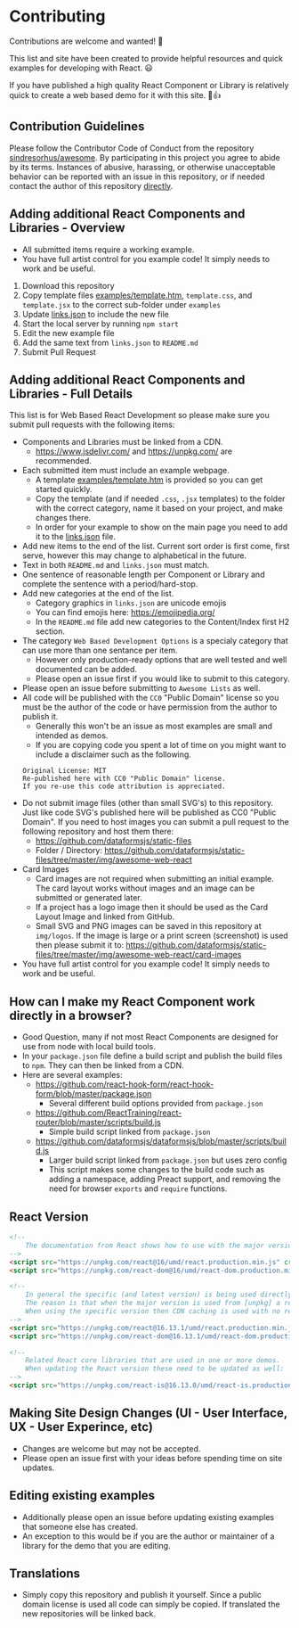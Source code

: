 # Contributing

Contributions are welcome and wanted! 🎉

This list and site have been created to provide helpful resources and quick examples for developing with React. 😃

If you have published a high quality React Component or Library is relatively quick to create a web based demo for it with this site. 🚀👍

## Contribution Guidelines

Please follow the Contributor Code of Conduct from the repository [sindresorhus/awesome](https://github.com/sindresorhus/awesome/blob/master/code-of-conduct.md). By participating in this project you agree to abide by its terms. Instances of abusive, harassing, or otherwise unacceptable behavior can be reported with an issue in this repository, or if needed contact the author of this repository [directly](https://www.fastsitephp.com/en/security-issue).

## Adding additional React Components and Libraries - Overview

- All submitted items require a working example.
- You have full artist control for you example code! It simply needs to work and be useful.

1) Download this repository
2) Copy template files [examples/template.htm](examples/template.htm), `template.css`, and `template.jsx` to the correct sub-folder under `examples`
3) Update [links.json](links.json) to include the new file
3) Start the local server by running `npm start`
4) Edit the new example file
5) Add the same text from `links.json` to `README.md`
6) Submit Pull Request

## Adding additional React Components and Libraries - Full Details

This list is for Web Based React Development so please make sure you submit pull requests with the following items:

- Components and Libraries must be linked from a CDN.
  - https://www.jsdelivr.com/ and https://unpkg.com/ are recommended.
- Each submitted item must include an example webpage.
  - A template [examples/template.htm](examples/template.htm) is provided so you can get started quickly.
  - Copy the template (and if needed `.css`, `.jsx` templates) to the folder with the correct category, name it based on your project, and make changes there.
  - In order for your example to show on the main page you need to add it to the [links.json](links.json) file.
- Add new items to the end of the list. Current sort order is first come, first serve, however this may change to alphabetical in the future.
- Text in both `README.md` and `links.json` must match.
- One sentence of reasonable length per Component or Library and complete the sentence with a period/hard-stop.
- Add new categories at the end of the list.
  - Category graphics in `links.json` are unicode emojis
  - You can find emojis here: https://emojipedia.org/
  - In the `README.md` file add new categories to the Content/Index first H2 section.
- The category `Web Based Development Options` is a specialy category that can use more than one sentance per item.
  - However only production-ready options that are well tested and well documented can be added.
  - Please open an issue first if you would like to submit to this category.
- Please open an issue before submitting to `Awesome Lists` as well.
- All code will be published with the `CC0` "Public Domain" license so you must be the author of the code or have permission from the author to publish it.
  - Generally this won't be an issue as most examples are small and intended as demos.
  - If you are copying code you spent a lot of time on you might want to include a disclaimer such as the following.
  ```
  Original License: MIT
  Re-published here with CC0 "Public Domain" license.
  If you re-use this code attribution is appreciated.
  ```
- Do not submit image files (other than small SVG's) to this repository. Just like code SVG's published here will be published as CC0 "Public Domain". If you need to host images you can submit a pull request to the following repository and host them there:
  - https://github.com/dataformsjs/static-files
  - Folder / Directory: https://github.com/dataformsjs/static-files/tree/master/img/awesome-web-react
- Card Images
  - Card images are not required when submitting an initial example. The card layout works without images and an image can be submitted or generated later.
  - If a project has a logo image then it should be used as the Card Layout Image and linked from GitHub.
  - Small SVG and PNG images can be saved in this repository at `img/logos`. If the image is large or a print screen (screenshot) is used then please submit it to: https://github.com/dataformsjs/static-files/tree/master/img/awesome-web-react/card-images
- You have full artist control for you example code! It simply needs to work and be useful.

## How can I make my React Component work directly in a browser?

- Good Question, many if not most React Components are designed for use from node with local build tools.
- In your `package.json` file define a build script and publish the build files to `npm`. They can then be linked from a CDN.
- Here are several examples:
  - https://github.com/react-hook-form/react-hook-form/blob/master/package.json
    - Several different build options provided from `package.json`
  - https://github.com/ReactTraining/react-router/blob/master/scripts/build.js
    - Simple build script linked from `package.json`
  - https://github.com/dataformsjs/dataformsjs/blob/master/scripts/build.js
    - Larger build script linked from `package.json` but uses zero config
    - This script makes some changes to the build code such as adding a namespace, adding Preact support, and removing the need for browser `exports` and `require` functions.

## React Version

```html
<!--
    The documentation from React shows how to use with the major version like this:
-->
<script src="https://unpkg.com/react@16/umd/react.production.min.js" crossorigin="anonymous"></script>
<script src="https://unpkg.com/react-dom@16/umd/react-dom.production.min.js" crossorigin="anonymous"></script>

<!--
    In general the specific (and latest version) is being used directly in the examples.
    The reason is that when the major version is used from [unpkg] a redirect request will be made.
    When using the specific version then CDN caching is used with no redirects.
-->
<script src="https://unpkg.com/react@16.13.1/umd/react.production.min.js" crossorigin="anonymous"></script>
<script src="https://unpkg.com/react-dom@16.13.1/umd/react-dom.production.min.js" crossorigin="anonymous"></script>

<!--
    Related React core libraries that are used in one or more demos.
    When updating the React version these need to be updated as well:
-->
<script src="https://unpkg.com/react-is@16.13.0/umd/react-is.production.min.js"></script>
```

## Making Site Design Changes (UI - User Interface, UX - User Experince, etc)

- Changes are welcome but may not be accepted.
- Please open an issue first with your ideas before spending time on site updates.

## Editing existing examples

- Additionally please open an issue before updating existing examples that someone else has created.
- An exception to this would be if you are the author or maintainer of a library for the demo that you are editing.

## Translations

- Simply copy this repository and publish it yourself. Since a public domain license is used all code can simply be copied. If translated the new repositories will be linked back.